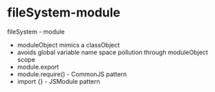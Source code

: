 # fileSystem-module
fileSystem - module
- moduleObject mimics a classObject
- avoids global variable name space pollution through moduleObject scope
- module.export
- module.require() - CommonJS pattern
- import {} - JSModule pattern

